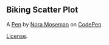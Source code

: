 Biking Scatter Plot
-------------------


A [Pen](https://codepen.io/hathaway2010/pen/zYKKJGx) by [Nora Moseman](https://codepen.io/hathaway2010) on [CodePen](https://codepen.io).

[License](https://codepen.io/hathaway2010/pen/zYKKJGx/license).